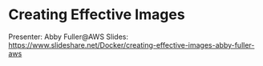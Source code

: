 # Creating Effective Images

Presenter: Abby Fuller@AWS
Slides: https://www.slideshare.net/Docker/creating-effective-images-abby-fuller-aws
